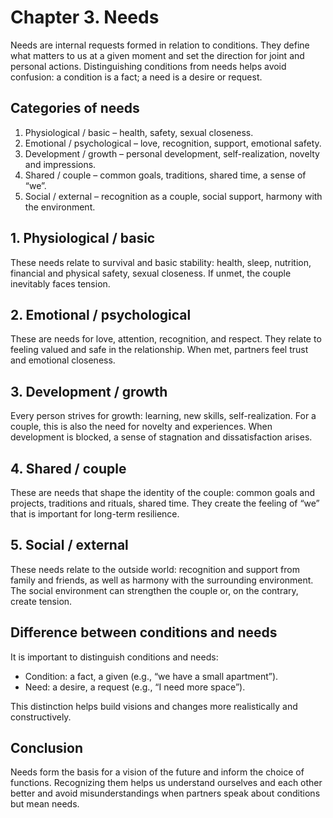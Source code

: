 # Chapter 3. Needs

Needs are internal requests formed in relation to conditions. They define what matters to us at a given moment and set the direction for joint and personal actions. Distinguishing conditions from needs helps avoid confusion: a condition is a fact; a need is a desire or request.

## Categories of needs

1. Physiological / basic – health, safety, sexual closeness.
2. Emotional / psychological – love, recognition, support, emotional safety.
3. Development / growth – personal development, self-realization, novelty and impressions.
4. Shared / couple – common goals, traditions, shared time, a sense of “we”.
5. Social / external – recognition as a couple, social support, harmony with the environment.

## 1. Physiological / basic

These needs relate to survival and basic stability: health, sleep, nutrition, financial and physical safety, sexual closeness. If unmet, the couple inevitably faces tension.

## 2. Emotional / psychological

These are needs for love, attention, recognition, and respect. They relate to feeling valued and safe in the relationship. When met, partners feel trust and emotional closeness.

## 3. Development / growth

Every person strives for growth: learning, new skills, self-realization. For a couple, this is also the need for novelty and experiences. When development is blocked, a sense of stagnation and dissatisfaction arises.

## 4. Shared / couple

These are needs that shape the identity of the couple: common goals and projects, traditions and rituals, shared time. They create the feeling of “we” that is important for long-term resilience.

## 5. Social / external

These needs relate to the outside world: recognition and support from family and friends, as well as harmony with the surrounding environment. The social environment can strengthen the couple or, on the contrary, create tension.

## Difference between conditions and needs

It is important to distinguish conditions and needs:

- Condition: a fact, a given (e.g., “we have a small apartment”).
- Need: a desire, a request (e.g., “I need more space”).

This distinction helps build visions and changes more realistically and constructively.

## Conclusion

Needs form the basis for a vision of the future and inform the choice of functions. Recognizing them helps us understand ourselves and each other better and avoid misunderstandings when partners speak about conditions but mean needs.

